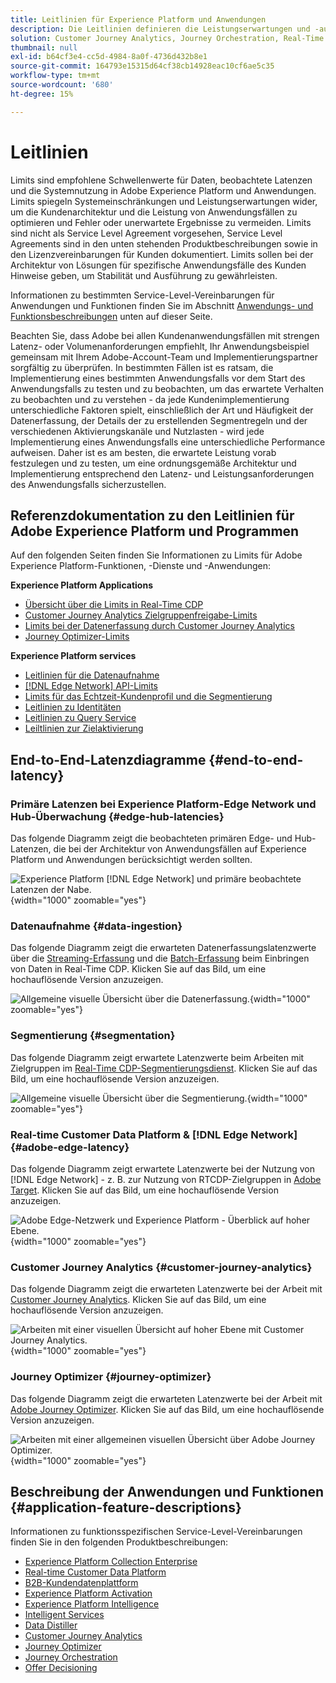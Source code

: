```yaml
---
title: Leitlinien für Experience Platform und Anwendungen
description: Die Leitlinien definieren die Leistungserwartungen und -auswirkung auf die Komponenten und Services in Adobe Experience Platform und den entsprechenden Anwendungen
solution: Customer Journey Analytics, Journey Orchestration, Real-Time Customer Data Platform
thumbnail: null
exl-id: b64cf3e4-cc5d-4984-8a0f-4736d432b8e1
source-git-commit: 164793e15315d64cf38cb14928eac10cf6ae5c35
workflow-type: tm+mt
source-wordcount: '680'
ht-degree: 15%

---
```


# Leitlinien

Limits sind empfohlene Schwellenwerte für Daten, beobachtete Latenzen und die Systemnutzung in Adobe Experience Platform und Anwendungen. Limits spiegeln Systemeinschränkungen und Leistungserwartungen wider, um die Kundenarchitektur und die Leistung von Anwendungsfällen zu optimieren und Fehler oder unerwartete Ergebnisse zu vermeiden. Limits sind nicht als Service Level Agreement vorgesehen, Service Level Agreements sind in den unten stehenden Produktbeschreibungen sowie in den Lizenzvereinbarungen für Kunden dokumentiert. Limits sollen bei der Architektur von Lösungen für spezifische Anwendungsfälle des Kunden Hinweise geben, um Stabilität und Ausführung zu gewährleisten.

Informationen zu bestimmten Service-Level-Vereinbarungen für Anwendungen und Funktionen finden Sie im Abschnitt [Anwendungs- und Funktionsbeschreibungen](#application-feature-descriptions) unten auf dieser Seite.

Beachten Sie, dass Adobe bei allen Kundenanwendungsfällen mit strengen Latenz- oder Volumenanforderungen empfiehlt, Ihr Anwendungsbeispiel gemeinsam mit Ihrem Adobe-Account-Team und Implementierungspartner sorgfältig zu überprüfen. In bestimmten Fällen ist es ratsam, die Implementierung eines bestimmten Anwendungsfalls vor dem Start des Anwendungsfalls zu testen und zu beobachten, um das erwartete Verhalten zu beobachten und zu verstehen - da jede Kundenimplementierung unterschiedliche Faktoren spielt, einschließlich der Art und Häufigkeit der Datenerfassung, der Details der zu erstellenden Segmentregeln und der verschiedenen Aktivierungskanäle und Nutzlasten - wird jede Implementierung eines Anwendungsfalls eine unterschiedliche Performance aufweisen. Daher ist es am besten, die erwartete Leistung vorab festzulegen und zu testen, um eine ordnungsgemäße Architektur und Implementierung entsprechend den Latenz- und Leistungsanforderungen des Anwendungsfalls sicherzustellen.


## Referenzdokumentation zu den Leitlinien für Adobe Experience Platform und Programmen

Auf den folgenden Seiten finden Sie Informationen zu Limits für Adobe Experience Platform-Funktionen, -Dienste und -Anwendungen:

**Experience Platform Applications**

* [Übersicht über die Limits in Real-Time CDP](https://experienceleague.adobe.com/docs/experience-platform/rtcdp/guardrails/overview.html)
* [Customer Journey Analytics Zielgruppenfreigabe-Limits](https://experienceleague.adobe.com/docs/analytics-platform/using/cja-components/audiences/publish.html#latency)
* [Limits bei der Datenerfassung durch Customer Journey Analytics](https://experienceleague.adobe.com/docs/experience-platform/sources/connectors/adobe-applications/analytics.html#what-is-the-expected-latency-for-analytics-data-on-platform%3F)
* [Journey Optimizer-Limits](https://experienceleague.adobe.com/docs/journey-optimizer/using/get-started/guardrails.html)

**Experience Platform services**

* [Leitlinien für die Datenaufnahme](https://experienceleague.adobe.com/docs/experience-platform/ingestion/guardrails.html)
* [[!DNL Edge Network] API-Limits](https://experienceleague.adobe.com/docs/experience-platform/edge-network-server-api/guardrails.html)
* [Limits für das Echtzeit-Kundenprofil und die Segmentierung](https://experienceleague.adobe.com/docs/experience-platform/profile/guardrails.html?lang=de)
* [Leitlinien zu Identitäten](https://experienceleague.adobe.com/docs/experience-platform/identity/guardrails.html?lang=de)
* [Leitlinien zu Query Service](https://experienceleague.adobe.com/docs/experience-platform/query/guardrails.html?lang=de)
* [Leiltlinien zur Zielaktivierung](https://experienceleague.adobe.com/docs/experience-platform/destinations/guardrails.html?lang=de)

## End-to-End-Latenzdiagramme {#end-to-end-latency}

### Primäre Latenzen bei Experience Platform-Edge Network und Hub-Überwachung {#edge-hub-latencies}

Das folgende Diagramm zeigt die beobachteten primären Edge- und Hub-Latenzen, die bei der Architektur von Anwendungsfällen auf Experience Platform und Anwendungen berücksichtigt werden sollten.

![Experience Platform [!DNL Edge Network] und primäre beobachtete Latenzen der Nabe.](/help/blueprints/experience-platform/deployment/assets/aep_edge_hub_latency_v1.svg "Experience Platform Edge Network- und Hub-primäre beobachtete Latenzen"){width="1000" zoomable="yes"}

### Datenaufnahme {#data-ingestion}

Das folgende Diagramm zeigt die erwarteten Datenerfassungslatenzwerte über die [Streaming-Erfassung](https://experienceleague.adobe.com/docs/experience-platform/ingestion/streaming/overview.html) und die [Batch-Erfassung](https://experienceleague.adobe.com/docs/experience-platform/ingestion/batch/getting-started.html?lang=de) beim Einbringen von Daten in Real-Time CDP. Klicken Sie auf das Bild, um eine hochauflösende Version anzuzeigen.

![Allgemeine visuelle Übersicht über die Datenerfassung.](/help/blueprints/experience-platform/deployment/assets/aep_data_flow_guardrails.svg "Allgemeine visuelle Übersicht über die Datenerfassung und Latenzwerte"){width="1000" zoomable="yes"}

### Segmentierung {#segmentation}

Das folgende Diagramm zeigt erwartete Latenzwerte beim Arbeiten mit Zielgruppen im [Real-Time CDP-Segmentierungsdienst](https://experienceleague.adobe.com/docs/experience-platform/segmentation/home.html?lang=de). Klicken Sie auf das Bild, um eine hochauflösende Version anzuzeigen.

![Allgemeine visuelle Übersicht über die Segmentierung.](/help/blueprints/experience-platform/deployment/assets/segmentation_guardrails.svg "Visuelle Übersicht über die Segmentierung auf hoher Ebene und Latenzwerte"){width="1000" zoomable="yes"}

### Real-time Customer Data Platform &amp; [!DNL Edge Network] {#adobe-edge-latency}

Das folgende Diagramm zeigt erwartete Latenzwerte bei der Nutzung von [!DNL Edge Network] - z. B. zur Nutzung von RTCDP-Zielgruppen in [Adobe Target](https://experienceleague.adobe.com/docs/experience-platform/destinations/catalog/personalization/adobe-target-connection.html?lang=de). Klicken Sie auf das Bild, um eine hochauflösende Version anzuzeigen.

![Adobe Edge-Netzwerk und Experience Platform - Überblick auf hoher Ebene.](/help/blueprints/experience-platform/deployment/assets/RTCDP_Edge_guardrails.svg "Exportieren von Zielgruppen in Adobe Target - Überblick und Latenz auf hoher Ebene"){width="1000" zoomable="yes"}

### Customer Journey Analytics     {#customer-journey-analytics}

Das folgende Diagramm zeigt die erwarteten Latenzwerte bei der Arbeit mit [Customer Journey Analytics](https://experienceleague.adobe.com/docs/analytics-platform/using/cja-overview/cja-overview.html?lang=en). Klicken Sie auf das Bild, um eine hochauflösende Version anzuzeigen.

![Arbeiten mit einer visuellen Übersicht auf hoher Ebene mit Customer Journey Analytics.](/help/blueprints/experience-platform/deployment/assets/CJA_guardrails.svg "Arbeiten mit Customer Journey Analytics einer allgemeinen visuellen Übersicht und Latenzwerten"){width="1000" zoomable="yes"}

### Journey Optimizer   {#journey-optimizer}

Das folgende Diagramm zeigt die erwarteten Latenzwerte bei der Arbeit mit [Adobe Journey Optimizer](https://experienceleague.adobe.com/docs/journey-optimizer/using/get-started/get-started.html?lang=en). Klicken Sie auf das Bild, um eine hochauflösende Version anzuzeigen.

![Arbeiten mit einer allgemeinen visuellen Übersicht über Adobe Journey Optimizer.](/help/blueprints/experience-platform/deployment/assets/AJO_guardrails.svg "Arbeiten mit Adobe Journey Optimizer - Überblick und Latenzwerten auf hoher Ebene"){width="1000" zoomable="yes"}

## Beschreibung der Anwendungen und Funktionen {#application-feature-descriptions}

Informationen zu funktionsspezifischen Service-Level-Vereinbarungen finden Sie in den folgenden Produktbeschreibungen:

* [Experience Platform Collection Enterprise](https://helpx.adobe.com/de/legal/product-descriptions/adobe-experience-platform-collection-enterprise.html)
* [Real-time Customer Data Platform](https://helpx.adobe.com/de/legal/product-descriptions/real-time-customer-data-platform.html)
* [B2B-Kundendatenplattform](https://helpx.adobe.com/de/legal/product-descriptions/adobe-experience-platform-b2b.html)
* [Experience Platform Activation](https://helpx.adobe.com/de/legal/product-descriptions/adobe-experience-platform0.html)
* [Experience Platform Intelligence](https://helpx.adobe.com/de/legal/product-descriptions/adobe-experience-platform-intelligence---product-description.html)
* [Intelligent Services](https://helpx.adobe.com/de/legal/product-descriptions/intelligent-services.html)
* [Data Distiller](https://helpx.adobe.com/de/legal/product-descriptions/data-distiller.html)
* [Customer Journey Analytics](https://helpx.adobe.com/de/legal/product-descriptions/customer-journey-analytics.html)
* [Journey Optimizer](https://helpx.adobe.com/de/legal/product-descriptions/adobe-journey-optimizer.html)
* [Journey Orchestration](https://helpx.adobe.com/de/legal/product-descriptions/journey-orchestration.html)
* [Offer Decisioning](https://helpx.adobe.com/de/legal/product-descriptions/offer-decisioning-app-service.html)
